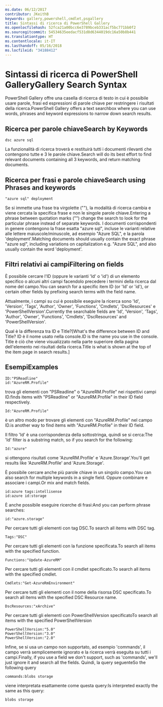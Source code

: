 ```yaml
---
ms.date: 06/12/2017
contributor: JKeithB
keywords: gallery,powershell,cmdlet,psgallery
title: Sintassi di ricerca di PowerShell Gallery
ms.openlocfilehash: 52fca21a00bcc6e3789bceb331acf5bc771bb0f2
ms.sourcegitcommit: 54534635eedacf531d8d6344019dc16a50b8b441
ms.translationtype: HT
ms.contentlocale: it-IT
ms.lasthandoff: 05/16/2018
ms.locfileid: "34188412"
---
```

# <a name="gallery-search-syntax"></a><span data-ttu-id="652b3-103">Sintassi di ricerca di PowerShell Gallery</span><span class="sxs-lookup"><span data-stu-id="652b3-103">Gallery Search Syntax</span></span>

<span data-ttu-id="652b3-104">PowerShell Gallery offre una casella di ricerca di testo in cui è possibile usare parole, frasi ed espressioni di parole chiave per restringere i risultati della ricerca.</span><span class="sxs-lookup"><span data-stu-id="652b3-104">PowerShell Gallery offers a text searchbox where you can use words, phrases and keyword expressions to narrow down search results.</span></span>

## <a name="search-by-keywords"></a><span data-ttu-id="652b3-105">Ricerca per parole chiave</span><span class="sxs-lookup"><span data-stu-id="652b3-105">Search by Keywords</span></span>

    dsc azure sql

<span data-ttu-id="652b3-106">La funzionalità di ricerca troverà e restituirà tutti i documenti rilevanti che contengono tutte e 3 le parole chiave.</span><span class="sxs-lookup"><span data-stu-id="652b3-106">Search will do its best effort to find relevant documents containing all 3 keywords, and return matching documents.</span></span>

## <a name="search-using-phrases-and-keywords"></a><span data-ttu-id="652b3-107">Ricerca per frasi e parole chiave</span><span class="sxs-lookup"><span data-stu-id="652b3-107">Search using Phrases and keywords</span></span>

    "azure sql" deployment

<span data-ttu-id="652b3-108">Se si immette una frase tra virgolette (""), la modalità di ricerca cambia e viene cercata la specifica frase e non le singole parole chiave.</span><span class="sxs-lookup"><span data-stu-id="652b3-108">Entering a phrase between quotation marks ("") change the search to look for the particular phrase instead of separate keywords.</span></span>
<span data-ttu-id="652b3-109">I documenti corrispondenti in genere contengono la frase esatta "azure sql", incluse le varianti relative alle lettere maiuscole/minuscole, ad esempio "Azure SQL", e la parola 'deployment'.</span><span class="sxs-lookup"><span data-stu-id="652b3-109">Matching documents should usually contain the exact phrase "azure sql", including variations on capitalization e.g. "Azure SQL", and also usually contain the word 'deployment'.</span></span>

## <a name="filtering-on-fields"></a><span data-ttu-id="652b3-110">Filtri relativi ai campi</span><span class="sxs-lookup"><span data-stu-id="652b3-110">Filtering on fields</span></span>

<span data-ttu-id="652b3-111">È possibile cercare l'ID (oppure le varianti 'Id' o 'id') di un elemento specifico o alcuni altri campi facendolo precedere i termini della ricerca dal nome del campo.</span><span class="sxs-lookup"><span data-stu-id="652b3-111">You can search for a specific item ID (or 'Id' or 'id'), or certain other fields by prefixing search terms with the field name.</span></span>

<span data-ttu-id="652b3-112">Attualmente, i campi su cui è possibile eseguire la ricerca sono 'Id', 'Version', 'Tags', 'Author', 'Owner', 'Functions', 'Cmdlets', 'DscResources' e 'PowerShellVersion'.</span><span class="sxs-lookup"><span data-stu-id="652b3-112">Currently the searchable fields are 'Id', 'Version', 'Tags', 'Author', 'Owner', 'Functions', 'Cmdlets', 'DscResources' and 'PowerShellVersion'.</span></span>

<span data-ttu-id="652b3-113">Qual è la differenza tra ID e Title?</span><span class="sxs-lookup"><span data-stu-id="652b3-113">[What's the difference between ID and Title?</span></span> <span data-ttu-id="652b3-114">ID è il nome usato nella console.</span><span class="sxs-lookup"><span data-stu-id="652b3-114">ID is the name you use in the console.</span></span> <span data-ttu-id="652b3-115">Title è ciò che viene visualizzato nella parte superiore della pagina dell'elemento nei risultati della ricerca.</span><span class="sxs-lookup"><span data-stu-id="652b3-115">Title is what is shown at the top of the item page in search results.]</span></span>

## <a name="examples"></a><span data-ttu-id="652b3-116">Esempi</span><span class="sxs-lookup"><span data-stu-id="652b3-116">Examples</span></span>

    ID:"PSReadline"
    id:"AzureRM.Profile"

<span data-ttu-id="652b3-117">trova gli elementi con "PSReadline" o "AzureRM.Profile" nei rispettivi campi ID.</span><span class="sxs-lookup"><span data-stu-id="652b3-117">finds items with "PSReadline" or "AzureRM.Profile" in their ID field respectively.</span></span>

    Id:"AzureRM.Profile"

<span data-ttu-id="652b3-118">è un altro modo per trovare gli elementi con "AzureRM.Profile" nel campo ID.</span><span class="sxs-lookup"><span data-stu-id="652b3-118">is another way to find items with "AzureRM.Profile" in their ID field.</span></span>

<span data-ttu-id="652b3-119">Il filtro 'Id' è una corrispondenza della sottostringa, quindi se si cerca:</span><span class="sxs-lookup"><span data-stu-id="652b3-119">The 'Id' filter is a substring match, so if you search for the following:</span></span>

    Id:"azure"

<span data-ttu-id="652b3-120">si ottengono risultati come 'AzureRM.Profile' e 'Azure.Storage'.</span><span class="sxs-lookup"><span data-stu-id="652b3-120">You'll get results like 'AzureRM.Profile' and 'Azure.Storage'.</span></span>

<span data-ttu-id="652b3-121">È possibile cercare anche più parole chiave in un singolo campo.</span><span class="sxs-lookup"><span data-stu-id="652b3-121">You can also search for multiple keywords in a single field.</span></span> <span data-ttu-id="652b3-122">Oppure combinare e associare i campi.</span><span class="sxs-lookup"><span data-stu-id="652b3-122">Or mix and match fields.</span></span>

    id:azure tags:intellisense
    id:azure id:storage

<span data-ttu-id="652b3-123">È anche possibile eseguire ricerche di frasi:</span><span class="sxs-lookup"><span data-stu-id="652b3-123">And you can perform phrase searches:</span></span>

    id:"azure.storage"


<span data-ttu-id="652b3-124">Per cercare tutti gli elementi con tag DSC.</span><span class="sxs-lookup"><span data-stu-id="652b3-124">To search all items with DSC tag.</span></span>

    Tags:"DSC"

<span data-ttu-id="652b3-125">Per cercare tutti gli elementi con la funzione specificata.</span><span class="sxs-lookup"><span data-stu-id="652b3-125">To search all items with the specified function.</span></span>

    Functions:"Update-AzureRM"

<span data-ttu-id="652b3-126">Per cercare tutti gli elementi con il cmdlet specificato.</span><span class="sxs-lookup"><span data-stu-id="652b3-126">To search all items with the specified cmdlet.</span></span>

    Cmdlets:"Get-AzureRmEnvironment"

<span data-ttu-id="652b3-127">Per cercare tutti gli elementi con il nome della risorsa DSC specificato.</span><span class="sxs-lookup"><span data-stu-id="652b3-127">To search all items with the specified DSC Resource name.</span></span>

    DscResources:"xArchive"

<span data-ttu-id="652b3-128">Per cercare tutti gli elementi con PowerShellVersion specificato</span><span class="sxs-lookup"><span data-stu-id="652b3-128">To search all items with the specified PowerShellVersion</span></span>

    PowerShellVersion:"5.0"
    PowerShellVersion:"3.0"
    PowerShellVersion:"2.0"


<span data-ttu-id="652b3-129">Infine, se si usa un campo non supportato, ad esempio 'commands', il campo verrà semplicemente ignorato e la ricerca verrà eseguita su tutti i campi.</span><span class="sxs-lookup"><span data-stu-id="652b3-129">Finally, if you use a field we don't support, such as 'commands', we'll just ignore it and search all the fields.</span></span> <span data-ttu-id="652b3-130">Quindi, la query seguente</span><span class="sxs-lookup"><span data-stu-id="652b3-130">So the following query</span></span>

    commands:blobs storage

<span data-ttu-id="652b3-131">viene interpretata esattamente come questa query:</span><span class="sxs-lookup"><span data-stu-id="652b3-131">Is interpreted exactly the same as this query:</span></span>

    blobs storage